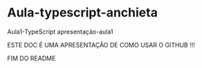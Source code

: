 # Aula-typescript-anchieta
Aula1-TypeScript apresentação-aula1

ESTE DOC É UMA APRESENTAÇÃO DE COMO USAR O GITHUB !!!

FIM DO README

